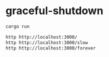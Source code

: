 # graceful-shutdown

```sh
cargo run

http http://localhost:3000/
http http://localhost:3000/slow
http http://localhost:3000/forever
```